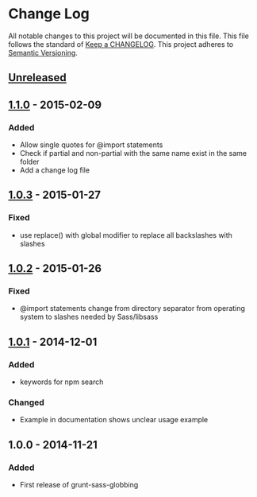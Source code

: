 # Change Log
All notable changes to this project will be documented in this file.
This file follows the standard of [Keep a CHANGELOG](http://keepachangelog.com/).
This project adheres to [Semantic Versioning](http://semver.org/).

## [Unreleased][unreleased]

## [1.1.0] - 2015-02-09
### Added
- Allow single quotes for @import statements
- Check if partial and non-partial with the same name exist in the same folder
- Add a change log file

## [1.0.3] - 2015-01-27
### Fixed
- use replace() with global modifier to replace all backslashes with slashes

## [1.0.2] - 2015-01-26
### Fixed
- @import statements change from directory separator from operating system to slashes needed by Sass/libsass

## [1.0.1] - 2014-12-01
### Added
- keywords for npm search

### Changed
- Example in documentation shows unclear usage example

## 1.0.0 - 2014-11-21
### Added
- First release of grunt-sass-globbing

[unreleased]: https://github.com/DennisBecker/grunt-sass-globbing/compare/v1.1.0...HEAD
[1.1.0]: https://github.com/DennisBecker/grunt-sass-globbing/compare/v1.0.3...v1.1.0
[1.0.3]: https://github.com/DennisBecker/grunt-sass-globbing/compare/v1.0.2...v1.0.3
[1.0.2]: https://github.com/DennisBecker/grunt-sass-globbing/compare/v1.0.1...v1.0.2
[1.0.1]: https://github.com/DennisBecker/grunt-sass-globbing/compare/v1.0.0...v1.0.1
